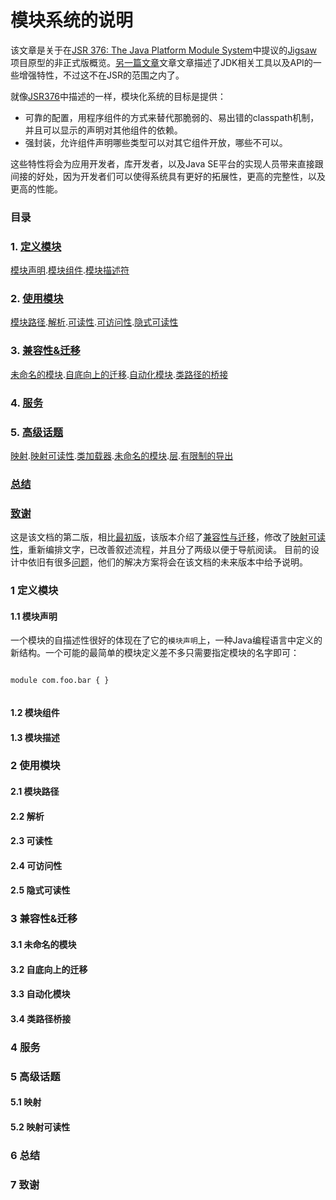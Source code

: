 # 模块系统的说明

该文章是关于在[JSR 376: The Java Platform Module System](http://openjdk.java.net/projects/jigsaw/spec/)中提议的[Jigsaw](http://openjdk.java.net/projects/jigsaw/)项目原型的非正式版概览。[另一篇文章](http://openjdk.java.net/jeps/261)文章文章描述了JDK相关工具以及API的一些增强特性，不过这不在JSR的范围之内了。

就像[JSR376](http://openjdk.java.net/projects/jigsaw/spec/)中描述的一样，模块化系统的目标是提供：  

* 可靠的配置，用程序组件的方式来替代那脆弱的、易出错的classpath机制，并且可以显示的声明对其他组件的依赖。
* 强封装，允许组件声明哪些类型可以对其它组件开放，哪些不可以。

这些特性将会为应用开发者，库开发者，以及Java SE平台的实现人员带来直接跟间接的好处，因为开发者们可以使得系统具有更好的拓展性，更高的完整性，以及更高的性能。

### 目录

### 1. [定义模块](#1)  
[模块声明](#1.1).[模块组件](#1.2).[模块描述符](#1.3)
### 2. [使用模块](#2)  
[模块路径](#2.1).[解析](#2.2).[可读性](#2.3).[可访问性](#2.4).[隐式可读性](#2.5)
### 3. [兼容性&迁移](#3)
[未命名的模块](#3.1).[自底向上的迁移](#3.2).[自动化模块](#3.3).[类路径的桥接](#3.4)
### 4. [服务](#4)
### 5. [高级话题](#5)
[映射](#5.1).[映射可读性](#5.2).[类加载器](#5.3).[未命名的模块](#5.4).[层](#5.5).[有限制的导出](#5.5)
### [总结](#6)
### [致谢](#7)

这是该文档的第二版，相比[最初版](http://openjdk.java.net/projects/jigsaw/spec/sotms/2015-09-08)，该版本介绍了[兼容性与迁移]()，修改了[映射可读性]()，重新编排文字，已改善叙述流程，并且分了两级以便于导航阅读。
目前的设计中依旧有很多[问题](http://openjdk.java.net/projects/jigsaw/spec/issues/)，他们的解决方案将会在该文档的未来版本中给予说明。

### <a name="1"></a>1 定义模块

#### <a name="1.1"></a>1.1 模块声明 

一个模块的自描述性很好的体现在了它的`模块声明`上，一种Java编程语言中定义的新结构。一个可能的最简单的模块定义差不多只需要指定模块的名字即可：

```

module com.foo.bar { }  


```

#### <a name="1.2"></a>1.2 模块组件
#### <a name="1.3"></a>1.3 模块描述

### <a name="2"></a>2 使用模块
#### <a name="2.1"></a>2.1 模块路径
#### <a name="2.1"></a>2.2 解析
#### <a name="2.1"></a>2.3 可读性
#### <a name="2.1"></a>2.4 可访问性
#### <a name="2.1"></a>2.5 隐式可读性


### <a name="3"></a>3 兼容性&迁移
#### <a name="3.1"></a>3.1 未命名的模块
#### <a name="3.2"></a>3.2 自底向上的迁移
#### <a name="3.3"></a>3.3 自动化模块
#### <a name="3.4"></a>3.4 类路径桥接

### <a name="4"></a>4 服务

### <a name="5"></a>5 高级话题
#### <a name="5.1"></a>5.1 映射
#### <a name="5.2"></a>5.2 映射可读性

### <a name="6"></a>6 总结

### <a name="7"></a>7 致谢
